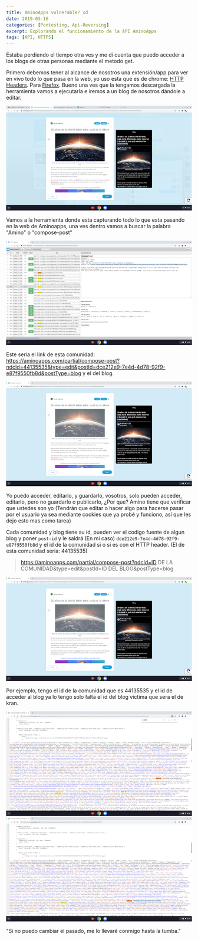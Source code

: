 ```yaml
---
title: AminoApps vulnerable? xd
date: 2019-03-16
categories: [Pentesting, Api-Reversing]
excerpt: Explorando el funcionamiento de la API AminoApps
tags: [API, HTTPS]
---
```


Estaba perdiendo el tiempo otra ves y me di cuenta que puedo acceder a los blogs de otras personas mediante el metodo get.  
  
Primero debemos tener al alcance de nosotros una extensión/app para ver en vivo todo lo que pasa en la web, yo uso esta que es de chrome: [HTTP Headers](https://chrome.google.com/webstore/detail/http-headers/fabjnpecogealbfoebkcjfbmdhnnfhbj). Para [Firefox](https://addons.mozilla.org/es/firefox/addon/http-header-live/). Bueno una ves que la tengamos descargada la herramienta vamos a ejecutarla e iremos a un blog de nosotros dándole a editar.  
  
![Amino](/assets/img/post/20/amino1.png)

Vamos a la herramienta donde esta capturando todo lo que esta pasando en la web de Aminoapps, una ves dentro vamos a buscar la palabra "Amino" o "compose-post"  
  
![Amino2](/assets/img/post/20/amino2.png)

Este seria el link de esta comunidad: https://aminoapps.com/partial/compose-post?ndcId=44135535&type=edit&postId=dce212e9-7e4d-4d78-92f9-e87f9550fb8d&postType=blog y el del blog.  
  
![Amino3](/assets/img/post/20/amino3.png)

Yo puedo acceder, editarlo, y guardarlo, vosotros, solo pueden acceder, editarlo, pero no guardarlo o publicarlo, ¿Por que? Amino tiene que verificar que ustedes son yo (Tendrán que editar o hacer algo para hacerse pasar por el usuario ya sea mediante cookies que ya probé y funciono, así que les dejo esto mas como tarea)  
  
Cada comunidad y blog tiene su id, pueden ver el codigo fuente de algun blog y poner `post-id` y le saldrá (En mi caso) `dce212e9-7e4d-4d78-92f9-e87f9550fb8d` y el id de la comunidad si o si es con el HTTP header. (El de esta comunidad seria: 44135535)  
  
> https://aminoapps.com/partial/compose-post?ndcId=ID DE LA COMUNIDAD&type=edit&postId=ID DEL BLOG&postType=blog   
 
![Amino_3](/assets/img/post/20/amino3.png)
  
Por ejemplo, tengo el id de la comunidad que es 44135535 y el id de acceder al blog ya lo tengo solo falta el id del blog victima que sera el de kran.

![Amino_4](/assets/img/post/20/amino4.png)
![Amino_5](/assets/img/post/20/amino5.png)
  
"Si no puedo cambiar el pasado, me lo llevaré conmigo hasta la tumba."